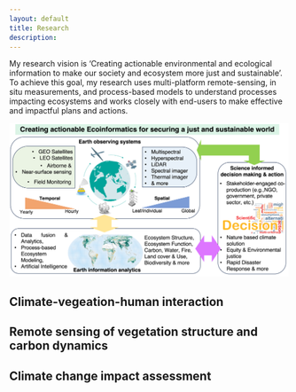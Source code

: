```yaml
---
layout: default
title: Research 
description: 
---
```


My research vision is ‘Creating actionable environmental and ecological information to make our society and ecosystem more just and sustainable’. To achieve this goal, my research uses multi-platform remote-sensing, in situ measurements, and process-based models to understand processes impacting ecosystems and works closely with end-users to make effective and impactful plans and actions. 

![alt text](assets/images/Park_Figure1.png "Logo Title Text 2")

## Climate-vegeation-human interaction









## Remote sensing of vegetation structure and carbon dynamics






## Climate change impact assessment










